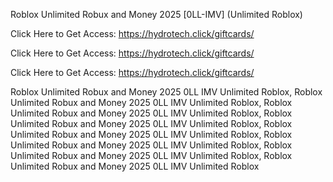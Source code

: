 Roblox Unlimited Robux and Money 2025 [0LL-IMV] (Unlimited Roblox)

Click Here to Get Access: https://hydrotech.click/giftcards/

Click Here to Get Access: https://hydrotech.click/giftcards/

Click Here to Get Access: https://hydrotech.click/giftcards/

Roblox Unlimited Robux and Money 2025 0LL IMV Unlimited Roblox, Roblox Unlimited Robux and Money 2025 0LL IMV Unlimited Roblox, Roblox Unlimited Robux and Money 2025 0LL IMV Unlimited Roblox, Roblox Unlimited Robux and Money 2025 0LL IMV Unlimited Roblox, Roblox Unlimited Robux and Money 2025 0LL IMV Unlimited Roblox, Roblox Unlimited Robux and Money 2025 0LL IMV Unlimited Roblox, Roblox Unlimited Robux and Money 2025 0LL IMV Unlimited Roblox, Roblox Unlimited Robux and Money 2025 0LL IMV Unlimited Roblox
